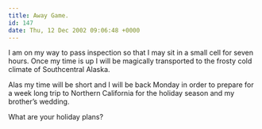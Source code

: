 ```yaml
---
title: Away Game.
id: 147
date: Thu, 12 Dec 2002 09:06:48 +0000
---
```


I am on my way to pass inspection so that I may sit in a small cell for seven hours. Once my time is up I will be magically transported to the frosty cold climate of Southcentral Alaska.  

Alas my time will be short and I will be back Monday in order to prepare for a week long trip to Northern California for the holiday season and my brother’s wedding.  

What are your holiday plans?





